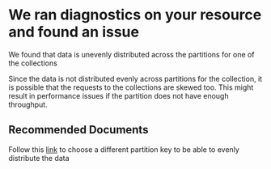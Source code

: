 <properties
	pageTitle="Partition skew RCA"
	description="RCA - Highly skewed paritions found on collection"
	infoBubbleText="Highly skewed partitions detected for one of the collections. See details on the right"
	service="microsoft.documentdb"
	resource="databaseAccounts"
	authors="bharathsreenivas"
	ms.author="bharathb"
	articleId="cosmosdb-partitionskew-rca"
	selfHelpType="rca"
	resourceTags=""
	productPesIds="15585"
	cloudEnvironments="public"
	ownershipId="AzureData_AzureCosmosDB"
/>
# We ran diagnostics on your resource and found an issue
<!--issueDescription-->
We found that data is unevenly distributed across the partitions for one of the collections
<!--/issueDescription-->

Since the data is not distributed evenly across partitions for the collection, it is possible that the requests to the collections are skewed too. This might result in performance issues if the partition does not have enough throughput. 

## **Recommended Documents**

Follow this [link](https://docs.microsoft.com/azure/cosmos-db/partition-data) to choose a different partition key to be able to evenly distribute the data
